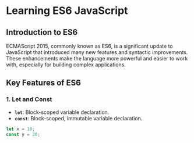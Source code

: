 # Learning ES6 JavaScript

## Introduction to ES6
ECMAScript 2015, commonly known as ES6, is a significant update to JavaScript that introduced many new features and syntactic improvements. These enhancements make the language more powerful and easier to work with, especially for building complex applications.

## Key Features of ES6

### 1. **Let and Const**
- **`let`**: Block-scoped variable declaration.
- **`const`**: Block-scoped, immutable variable declaration.

```javascript
let x = 10;
const y = 20;

